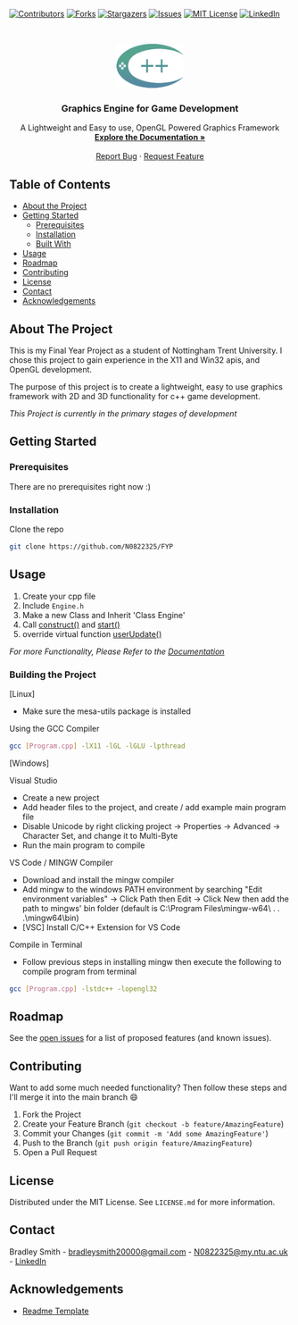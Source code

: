 
[![Contributors][contributors-shield]][contributors-url]
[![Forks][forks-shield]][forks-url]
[![Stargazers][stars-shield]][stars-url]
[![Issues][issues-shield]][issues-url]
[![MIT License][license-shield]][license-url]
[![LinkedIn][linkedin-shield]][linkedin-url]



<!-- PROJECT LOGO -->
<br />
<p align="center">
  <a href="https://github.com/N0822325/FYP">
    <img src="Resources/FYP.png" alt="Logo" width="120" height="80">
  </a>

  <h3 align="center">Graphics Engine for Game Development</h3>

  <p align="center">
    A Lightweight and Easy to use, OpenGL Powered Graphics Framework
    <br />
    <a href="https://google.com"><strong>Explore the Documentation »</strong></a>
    <br />
    <br />
    <a href="https://github.com/N0822325/FYP/issues">Report Bug</a>
    ·
    <a href="https://github.com/N0822325/FYP/issues">Request Feature</a>
  </p>
</p>



<!-- TABLE OF CONTENTS -->
## Table of Contents

* [About the Project](#about-the-project)
* [Getting Started](#getting-started)
  * [Prerequisites](#prerequisites)
  * [Installation](#installation)
  * [Built With](#building-the-project)
* [Usage](#usage)
* [Roadmap](#roadmap)
* [Contributing](#contributing)
* [License](#license)
* [Contact](#contact)
* [Acknowledgements](#acknowledgements)



<!-- ABOUT THE PROJECT -->
## About The Project

<!-- [![Product Name Screen Shot][product-screenshot]](https://example.com) -->

This is my Final Year Project as a student of Nottingham Trent University. I chose this project to gain experience in the X11 and Win32 apis, and OpenGL development.

The purpose of this project is to create a lightweight, easy to use graphics framework with 2D and 3D functionality for c++ game development.

_This Project is currently in the primary stages of development_



<!-- GETTING STARTED -->
## Getting Started

### Prerequisites

There are no prerequisites right now :)


### Installation

Clone the repo
```sh
git clone https://github.com/N0822325/FYP
```


<!-- USAGE EXAMPLES -->
## Usage

1. Create your cpp file
2. Include `Engine.h`
3. Make a new Class and Inherit 'Class Engine'
4. Call [construct()](https://example.com) and [start()](https://example.com)
5. override virtual function [userUpdate()](https://example.com)

_For more Functionality, Please Refer to the [Documentation](https://example.com)_


### Building the Project
[Linux]
* Make sure the mesa-utils package is installed

Using the GCC Compiler
```sh
gcc [Program.cpp] -lX11 -lGL -lGLU -lpthread
```

[Windows]

Visual Studio
* Create a new project
* Add header files to the project, and create / add example main program file
* Disable Unicode by right clicking project -> Properties -> Advanced -> Character Set, and change it to Multi-Byte
* Run the main program to compile

VS Code / MINGW Compiler
* Download and install the mingw compiler
* Add mingw to the windows PATH environment by searching "Edit environment variables" -> Click Path then Edit -> Click New then add the path to mingws' bin folder (default is C:\Program Files\mingw-w64\ . . .\mingw64\bin)
* [VSC] Install C/C++ Extension for VS Code

Compile in Terminal
* Follow previous steps in installing mingw then execute the following to compile program from terminal
```sh
gcc [Program.cpp] -lstdc++ -lopengl32
```


<!-- ROADMAP -->
## Roadmap

See the [open issues](https://github.com/N0822325/FYP/issues) for a list of proposed features (and known issues).



<!-- CONTRIBUTING -->
## Contributing

Want to add some much needed functionality? Then follow these steps and I'll merge it into the main branch :smile:

1. Fork the Project
2. Create your Feature Branch (`git checkout -b feature/AmazingFeature`)
3. Commit your Changes (`git commit -m 'Add some AmazingFeature'`)
4. Push to the Branch (`git push origin feature/AmazingFeature`)
5. Open a Pull Request



<!-- LICENSE -->
## License

Distributed under the MIT License. See `LICENSE.md` for more information.



<!-- CONTACT -->
## Contact

Bradley Smith - bradleysmith20000@gmail.com - N0822325@my.ntu.ac.uk - [LinkedIn](https://linkedin.com/in/bradley-smith-9b82641bb)



<!-- ACKNOWLEDGEMENTS -->
## Acknowledgements
* [Readme Template](https://github.com/othneildrew/Best-README-Template)




<!-- MARKDOWN LINKS & IMAGES -->
<!-- https://www.markdownguide.org/basic-syntax/#reference-style-links -->
[contributors-shield]: https://img.shields.io/github/contributors/N0822325/FYP.svg?style=flat-square
[contributors-url]: https://github.com/N0822325/FYP/graphs/contributors
[forks-shield]: https://img.shields.io/github/forks/N0822325/FYP.svg?style=flat-square
[forks-url]: https://github.com/N0822325/FYP/network/members
[stars-shield]: https://img.shields.io/github/stars/N0822325/FYP.svg?style=flat-square
[stars-url]: https://github.com/N0822325/FYP/stargazers
[issues-shield]: https://img.shields.io/github/issues/N0822325/FYP.svg?style=flat-square
[issues-url]: https://github.com/N0822325/FYP/issues
[license-shield]: https://img.shields.io/github/license/N0822325/FYP.svg?style=flat-square
[license-url]: LICENSE.md
[linkedin-shield]: https://img.shields.io/badge/-LinkedIn-black.svg?style=flat-square&logo=linkedin&colorB=555
[linkedin-url]: https://linkedin.com/in/bradley-smith-9b82641bb
[product-screenshot]: images/screenshot.png
